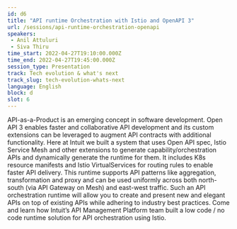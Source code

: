 ```yaml
---
id: d6
title: "API runtime Orchestration with Istio and OpenAPI 3"
url: /sessions/api-runtime-orchestration-openapi
speakers:
 - Anil Attuluri
 - Siva Thiru
time_start: 2022-04-27T19:10:00.000Z
time_end: 2022-04-27T19:45:00.000Z
session_type: Presentation
track: Tech evolution & what's next
track_slug: tech-evolution-whats-next
language: English
block: d
slot: 6
---
```


API-as-a-Product is an emerging concept in software development. Open API 3 enables faster and collaborative API development and its custom extensions can be leveraged to augment API contracts with additional functionality. Here at Intuit we built a system that uses Open API spec, Istio Service Mesh and other extensions to generate capability/orchestration APIs and dynamically generate the runtime for them. It includes K8s resource manifests and Istio VirtualServices for routing rules to enable faster API delivery. This runtime supports API patterns like aggregation, transformation and proxy and can be used uniformly across both north-south (via API Gateway on Mesh) and east-west traffic. Such an API orchestration runtime will allow you to create and present new and elegant APIs on top of existing APIs while adhering to industry best practices. Come and learn how Intuit’s API Management Platform team built a low code / no code runtime solution for API orchestration using Istio.